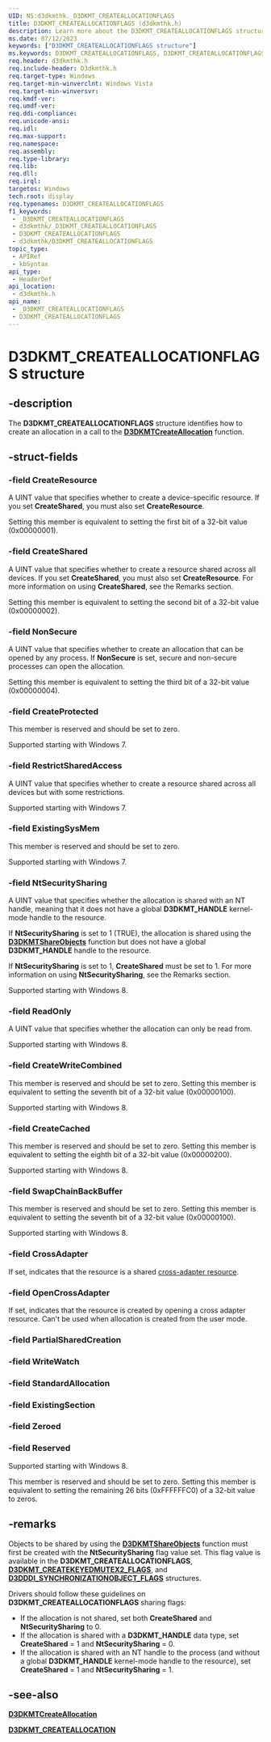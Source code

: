 ```yaml
---
UID: NS:d3dkmthk._D3DKMT_CREATEALLOCATIONFLAGS
title: D3DKMT_CREATEALLOCATIONFLAGS (d3dkmthk.h)
description: Learn more about the D3DKMT_CREATEALLOCATIONFLAGS structure.
ms.date: 07/12/2023
keywords: ["D3DKMT_CREATEALLOCATIONFLAGS structure"]
ms.keywords: D3DKMT_CREATEALLOCATIONFLAGS, D3DKMT_CREATEALLOCATIONFLAGS structure [Display Devices], OpenGL_Structs_0b22984b-feef-4975-b7d9-596427c82b2b.xml, _D3DKMT_CREATEALLOCATIONFLAGS, d3dkmthk/D3DKMT_CREATEALLOCATIONFLAGS, display.d3dkmt_createallocationflags
req.header: d3dkmthk.h
req.include-header: D3dkmthk.h
req.target-type: Windows
req.target-min-winverclnt: Windows Vista
req.target-min-winversvr: 
req.kmdf-ver: 
req.umdf-ver: 
req.ddi-compliance: 
req.unicode-ansi: 
req.idl: 
req.max-support: 
req.namespace: 
req.assembly: 
req.type-library: 
req.lib: 
req.dll: 
req.irql: 
targetos: Windows
tech.root: display
req.typenames: D3DKMT_CREATEALLOCATIONFLAGS
f1_keywords:
 - _D3DKMT_CREATEALLOCATIONFLAGS
 - d3dkmthk/_D3DKMT_CREATEALLOCATIONFLAGS
 - D3DKMT_CREATEALLOCATIONFLAGS
 - d3dkmthk/D3DKMT_CREATEALLOCATIONFLAGS
topic_type:
 - APIRef
 - kbSyntax
api_type:
 - HeaderDef
api_location:
 - d3dkmthk.h
api_name:
 - _D3DKMT_CREATEALLOCATIONFLAGS
 - D3DKMT_CREATEALLOCATIONFLAGS
---
```


# D3DKMT_CREATEALLOCATIONFLAGS structure

## -description

The **D3DKMT_CREATEALLOCATIONFLAGS** structure identifies how to create an allocation in a call to the [**D3DKMTCreateAllocation**](nf-d3dkmthk-d3dkmtcreateallocation.md) function.

## -struct-fields

### -field CreateResource

A UINT value that specifies whether to create a device-specific resource. If you set **CreateShared**, you must also set **CreateResource**.

Setting this member is equivalent to setting the first bit of a 32-bit value (0x00000001).

### -field CreateShared

A UINT value that specifies whether to create a resource shared across all devices. If you set **CreateShared**, you must also set **CreateResource**. For more information on using **CreateShared**, see the Remarks section.

Setting this member is equivalent to setting the second bit of a 32-bit value (0x00000002).

### -field NonSecure

A UINT value that specifies whether to create an allocation that can be opened by any process. If **NonSecure** is set, secure and non-secure processes can open the allocation.

Setting this member is equivalent to setting the third bit of a 32-bit value (0x00000004).

### -field CreateProtected

This member is reserved and should be set to zero.

Supported starting with Windows 7.

### -field RestrictSharedAccess

A UINT value that specifies whether to create a resource shared across all devices but with some restrictions.

Supported starting with Windows 7.

### -field ExistingSysMem

This member is reserved and should be set to zero.

Supported starting with Windows 7.

### -field NtSecuritySharing

A UINT value that specifies whether the allocation is shared with an NT handle, meaning that it  does not have a global **D3DKMT_HANDLE** kernel-mode handle to the resource.

If **NtSecuritySharing** is set to 1 (TRUE), the allocation is shared using the [**D3DKMTShareObjects**](nf-d3dkmthk-d3dkmtshareobjects.md) function but does not have a global **D3DKMT_HANDLE** handle to the resource.

If **NtSecuritySharing** is set to 1,  **CreateShared**  must be set to 1. For more information on using **NtSecuritySharing**, see the Remarks section.

Supported starting with Windows 8.

### -field ReadOnly

A UINT value that specifies whether the allocation can only be read from.

Supported starting with Windows 8.

### -field CreateWriteCombined

This member is reserved and should be set to zero. Setting this member is equivalent to setting the seventh bit of a 32-bit value (0x00000100).

Supported starting with Windows 8.

### -field CreateCached

This member is reserved and should be set to zero. Setting this member is equivalent to setting the eighth bit of a 32-bit value (0x00000200).

Supported starting with Windows 8.

### -field SwapChainBackBuffer

This member is reserved and should be set to zero. Setting this member is equivalent to setting the seventh bit of a 32-bit value (0x00000100).

Supported starting with Windows 8.

### -field CrossAdapter

If set, indicates that the resource is a shared [cross-adapter resource](/windows-hardware/drivers/display/using-cross-adapter-resources-in-a-hybrid-system#definition-and-properties-of-a-cross--adapter-resource).

### -field OpenCrossAdapter

If set, indicates that the resource is created by opening a cross adapter resource. Can't be used when allocation is created from the user mode.

### -field PartialSharedCreation

### -field WriteWatch

### -field StandardAllocation

### -field ExistingSection

### -field Zeroed

### -field Reserved

Supported starting with Windows 8.

This member is reserved and should be set to zero. Setting this member is equivalent to setting the remaining 26 bits (0xFFFFFFC0) of a 32-bit value to zeros.

## -remarks

Objects to be shared by using the [**D3DKMTShareObjects**](nf-d3dkmthk-d3dkmtshareobjects.md) function must first be created with the **NtSecuritySharing** flag value set. This flag value is available in the **D3DKMT_CREATEALLOCATIONFLAGS**, [**D3DKMT_CREATEKEYEDMUTEX2_FLAGS**](ns-d3dkmthk-_d3dkmt_createkeyedmutex2_flags.md), and [**D3DDDI_SYNCHRONIZATIONOBJECT_FLAGS**](../d3dukmdt/ns-d3dukmdt-_d3dddi_synchronizationobject_flags.md) structures.

Drivers should follow these guidelines on **D3DKMT_CREATEALLOCATIONFLAGS** sharing flags:

* If the allocation is not shared, set both  **CreateShared** and **NtSecuritySharing** to 0.
* If the allocation is shared with a **D3DKMT_HANDLE** data type, set **CreateShared** = 1 and **NtSecuritySharing** = 0.
* If the allocation is shared with an NT handle to the process (and without a global **D3DKMT_HANDLE** kernel-mode handle to the resource), set **CreateShared** = 1 and **NtSecuritySharing** = 1.

## -see-also

[**D3DKMTCreateAllocation**](nf-d3dkmthk-d3dkmtcreateallocation.md)

[**D3DKMT_CREATEALLOCATION**](ns-d3dkmthk-_d3dkmt_createallocation.md)
